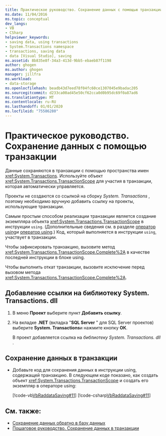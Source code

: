 ```yaml
---
title: Практическое руководство. Сохранение данных с помощью транзакции
ms.date: 11/04/2016
ms.topic: conceptual
dev_langs:
- VB
- CSharp
helpviewer_keywords:
- saving data, using transactions
- System.Transactions namespace
- transactions, saving data
- data [Visual Studio], saving
ms.assetid: 8b835e8f-34a3-413d-9bb5-ebaeb87f1198
author: ghogen
ms.author: ghogen
manager: jillfra
ms.workload:
- data-storage
ms.openlocfilehash: beadb43d7eed78f04fc60ce1307045e9badac205
ms.sourcegitcommit: d233ca00ad45e50cf62cca0d0b95dc69f0a87ad6
ms.translationtype: MT
ms.contentlocale: ru-RU
ms.lasthandoff: 01/01/2020
ms.locfileid: "75586280"
---
```

# <a name="how-to-save-data-by-using-a-transaction"></a>Практическое руководство. Сохранение данных с помощью транзакции

Данные сохраняются в транзакции с помощью пространства имен <xref:System.Transactions>. Используйте объект <xref:System.Transactions.TransactionScope> для участия в транзакции, которая автоматически управляется.

Проекты не создаются со ссылкой на сборку *System. Transactions* , поэтому необходимо вручную добавить ссылку на проекты, использующие транзакции.

Самым простым способом реализации транзакции является создание экземпляра объекта <xref:System.Transactions.TransactionScope> в инструкции `using`. (Дополнительные сведения см. в разделе [оператор using](/dotnet/visual-basic/language-reference/statements/using-statement)и [оператор using](/dotnet/csharp/language-reference/keywords/using-statement).) Код, который выполняется в инструкции `using`, участвует в транзакции.

Чтобы зафиксировать транзакцию, вызовите метод <xref:System.Transactions.TransactionScope.Complete%2A> в качестве последней инструкции в блоке using.

Чтобы выполнить откат транзакции, вызовите исключение перед вызовом метода <xref:System.Transactions.TransactionScope.Complete%2A>.

## <a name="to-add-a-reference-to-the-systemtransactionsdll"></a>Добавление ссылки на библиотеку System. Transactions. dll

1. В меню **Проект** выберите пункт **Добавить ссылку**.

2. На вкладке **.NET** (вкладка "**SQL Server** " для SQL Server проектов) выберите **System. Transactions**и нажмите кнопку **ОК**.

     В проект добавляется ссылка на *библиотеку System. Transactions. dll* .

## <a name="to-save-data-in-a-transaction"></a>Сохранение данных в транзакции

- Добавьте код для сохранения данных в инструкции using, содержащей транзакцию. В следующем коде показано, как создать объект <xref:System.Transactions.TransactionScope> и создать его экземпляр в операторе using:

     [!code-vb[VbRaddataSaving#11](../data-tools/codesnippet/VisualBasic/save-data-by-using-a-transaction_1.vb)]
     [!code-csharp[VbRaddataSaving#11](../data-tools/codesnippet/CSharp/save-data-by-using-a-transaction_1.cs)]

## <a name="see-also"></a>См. также:

- [Сохранение данных обратно в базу данных](../data-tools/save-data-back-to-the-database.md)
- [Пошаговое руководство. Сохранение данных в транзакции](../data-tools/save-data-in-a-transaction.md)
